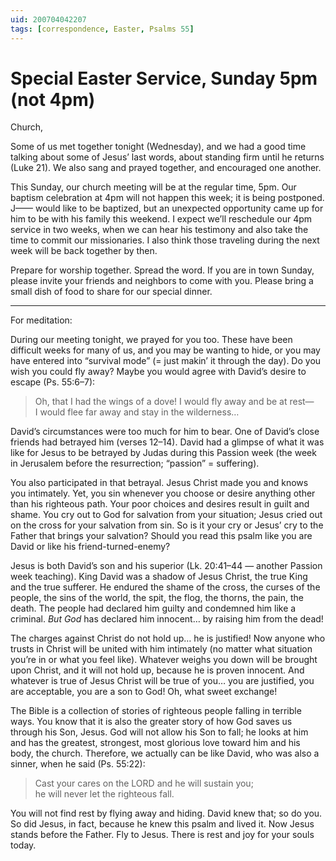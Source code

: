 ```yaml
---
uid: 200704042207
tags: [correspondence, Easter, Psalms 55]
---
```

  
# Special Easter Service, Sunday 5pm (not 4pm)

Church,

Some of us met together tonight (Wednesday), and we had a good time talking about some of Jesus’ last words, about standing firm until he returns (Luke 21). We also sang and prayed together, and encouraged one another.

This Sunday, our church meeting will be at the regular time, 5pm. Our baptism celebration at 4pm will not happen this week; it is being postponed. J—— would like to be baptized, but an unexpected opportunity came up for him to be with his family this weekend. I expect we’ll reschedule our 4pm service in two weeks, when we can hear his testimony and also take the time to commit our missionaries. I also think those traveling during the next week will be back together by then.

Prepare for worship together. Spread the word. If you are in town Sunday, please invite your friends and neighbors to come with you. Please bring a small dish of food to share for our special dinner.

---- 

For meditation:

During our meeting tonight, we prayed for you too. These have been difficult weeks for many of us, and you may be wanting to hide, or you may have entered into “survival mode” (= just makin’ it through the day). Do you wish you could fly away? Maybe you would agree with David’s desire to escape (Ps. 55:6–7):

> Oh, that I had the wings of a dove! I would fly away and be at rest—  
> I would flee far away and stay in the wilderness…

David’s circumstances were too much for him to bear. One of David’s close friends had betrayed him (verses 12–14). David had a glimpse of what it was like for Jesus to be betrayed by Judas during this Passion week (the week in Jerusalem before the resurrection; “passion” = suffering).

You also participated in that betrayal. Jesus Christ made you and knows you intimately. Yet, you sin whenever you choose or desire anything other than his righteous path. Your poor choices and desires result in guilt and shame. You cry out to God for salvation from your situation; Jesus cried out on the cross for your salvation from sin. So is it your cry or Jesus’ cry to the Father that brings your salvation? Should you read this psalm like you are David or like his friend-turned-enemy?

Jesus is both David’s son and his superior (Lk. 20:41–44 — another Passion week teaching). King David was a shadow of Jesus Christ, the true King and the true sufferer. He endured the shame of the cross, the curses of the people, the sins of the world, the spit, the flog, the thorns, the pain, the death. The people had declared him guilty and condemned him like a criminal. *But God* has declared him innocent… by raising him from the dead!

The charges against Christ do not hold up… he is justified! Now anyone who trusts in Christ will be united with him intimately (no matter what situation you’re in or what you feel like). Whatever weighs you down will be brought upon Christ, and it will not hold up, because he is proven innocent. And whatever is true of Jesus Christ will be true of you… you are justified, you are acceptable, you are a son to God! Oh, what sweet exchange!

The Bible is a collection of stories of righteous people falling in terrible ways. You know that it is also the greater story of how God saves us through his Son, Jesus. God will not allow his Son to fall; he looks at him and has the greatest, strongest, most glorious love toward him and his body, the church. Therefore, we actually can be like David, who was also a sinner, when he said (Ps. 55:22):

> Cast your cares on the LORD and he will sustain you;  
> he will never let the righteous fall.

You will not find rest by flying away and hiding. David knew that; so do you. So did Jesus, in fact, because he knew this psalm and lived it. Now Jesus stands before the Father. Fly to Jesus. There is rest and joy for your souls today.
